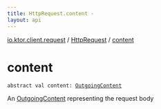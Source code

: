 ```yaml
---
title: HttpRequest.content - 
layout: api
---
```


<div class='api-docs-breadcrumbs'><a href="../index.html">io.ktor.client.request</a> / <a href="index.html">HttpRequest</a> / <a href="./content.html">content</a></div>

# content

<div class="signature"><code><span class="keyword">abstract</span> <span class="keyword">val </span><span class="identifier">content</span><span class="symbol">: </span><a href="../../io.ktor.http.content/-outgoing-content/index.html"><span class="identifier">OutgoingContent</span></a></code></div>

An <a href="../../io.ktor.http.content/-outgoing-content/index.html">OutgoingContent</a> representing the request body

